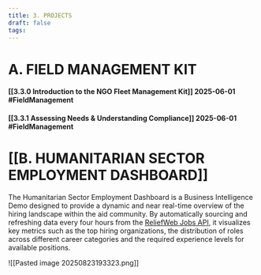 ```yaml
---
title: 3. PROJECTS
draft: false
tags:
---
```


# A. FIELD MANAGEMENT KIT

#### [[3.3.0 Introduction to the NGO Fleet Management Kit]] 2025-06-01 #FieldManagement

#### [[3.3.1 Assessing Needs & Understanding Compliance]] 2025-06-01 #FieldManagement



# [[B. HUMANITARIAN SECTOR EMPLOYMENT DASHBOARD]]

The Humanitarian Sector Employment Dashboard is a Business Intelligence Demo designed to provide a dynamic and near real-time overview of the hiring landscape within the aid community. By automatically sourcing and refreshing data every four hours from the [ReliefWeb Jobs API](https://apidoc.reliefweb.int/), it visualizes key metrics such as the top hiring organizations, the distribution of roles across different career categories and the required experience levels for available positions. 

![[Pasted image 20250823193323.png]]